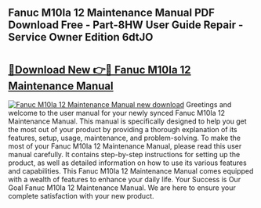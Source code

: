 ## Fanuc M10Ia 12 Maintenance Manual PDF Download Free - Part-8HW User Guide Repair - Service Owner Edition 6dtJO

# <h2><a href="http://bc17130.oget.top/?id=Fanuc+M10Ia+12+Maintenance+Manual">🔗Download New 👉🔴 Fanuc M10Ia 12 Maintenance Manual</a></h2>

[![Fanuc M10Ia 12 Maintenance Manual new download](https://i.imgur.com/5g1atiW.png)](http://bc17130.oget.top/?id=Fanuc+M10Ia+12+Maintenance+Manual)
Greetings and welcome to the user manual for your newly synced Fanuc M10Ia 12 Maintenance Manual. This manual is specifically designed to help you get the most out of your product by providing a thorough explanation of its features, setup, usage, maintenance, and problem-solving. To make the most of your Fanuc M10Ia 12 Maintenance Manual, please read this user manual carefully. It contains step-by-step instructions for setting up the product, as well as detailed information on how to use its various features and capabilities. This Fanuc M10Ia 12 Maintenance Manual comes equipped with a wealth of features to enhance your daily life. Your Success is Our Goal Fanuc M10Ia 12 Maintenance Manual. We are here to ensure your complete satisfaction with your new product.
